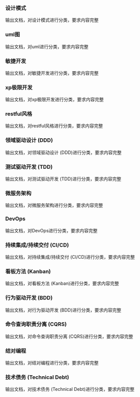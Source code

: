 ### 设计模式
输出文档，对设计模式进行分类，要求内容完整
### uml图
输出文档，对uml进行分类，要求内容完整
### 敏捷开发
输出文档，对敏捷开发进行分类，要求内容完整
### xp极限开发
输出文档，对xp极限开发进行分类，要求内容完整
### restful风格
输出文档，对restful风格进行分类，要求内容完整
### 领域驱动设计 (DDD)
输出文档，对领域驱动设计 (DDD)进行分类，要求内容完整
### 测试驱动开发 (TDD)
输出文档，对测试驱动开发 (TDD)进行分类，要求内容完整
### 微服务架构
输出文档，对微服务架构进行分类，要求内容完整
### DevOps
输出文档，对DevOps进行分类，要求内容完整
### 持续集成/持续交付 (CI/CD)
输出文档，对持续集成/持续交付 (CI/CD)进行分类，要求内容完整
### 看板方法 (Kanban)
输出文档，对看板方法 (Kanban)进行分类，要求内容完整
### 行为驱动开发 (BDD)
输出文档，对行为驱动开发 (BDD)进行分类，要求内容完整
### 命令查询职责分离 (CQRS)
输出文档，对命令查询职责分离 (CQRS)进行分类，要求内容完整
### 结对编程
输出文档，对结对编程进行分类，要求内容完整
### 技术债务 (Technical Debt)
输出文档，对技术债务 (Technical Debt)进行分类，要求内容完整
